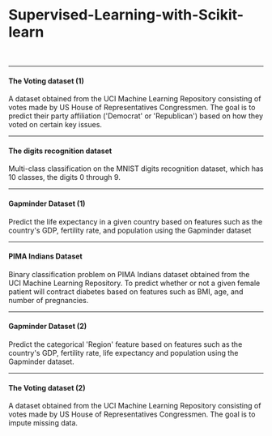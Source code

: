 # Supervised-Learning-with-Scikit-learn
<br>
<hr>
<h4>The Voting dataset (1)</h4>
A dataset obtained from the UCI Machine Learning Repository consisting of votes made by US House of Representatives Congressmen. The goal is to predict their party affiliation ('Democrat' or 'Republican') based on how they voted on certain key issues.
<br>
<hr>
<h4>The digits recognition dataset</h4>
Multi-class classification on the MNIST digits recognition dataset, which has 10 classes, the digits 0 through 9.
<br>
<hr>
<h4>Gapminder Dataset (1)</h4>
Predict the life expectancy in a given country based on features such as the country's GDP, fertility rate, and population using the Gapminder dataset
<br>
<hr>
<h4>PIMA Indians Dataset</h4>
Binary classification problem on PIMA Indians dataset obtained from the UCI Machine Learning Repository. To predict whether or not a given female patient will contract diabetes based on features such as BMI, age, and number of pregnancies.
<br>
<hr>
<h4>Gapminder Dataset (2)</h4>
Predict the categorical 'Region' feature based on features such as the country's GDP, fertility rate, life expectancy and population using the Gapminder dataset.
<br>
<hr>
<h4>The Voting dataset (2)</h4>
A dataset obtained from the UCI Machine Learning Repository consisting of votes made by US House of Representatives Congressmen. The goal is to impute missing data.